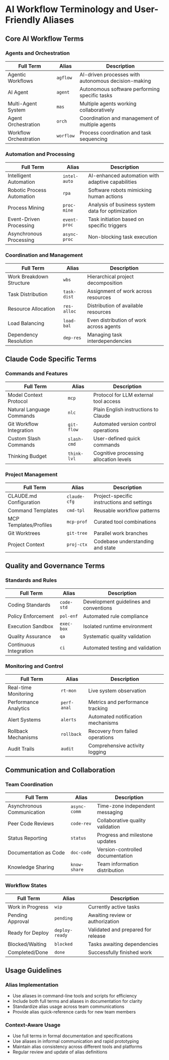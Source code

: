 # AI Workflow Terminology and User-Friendly Aliases

## Core AI Workflow Terms

### Agents and Orchestration
| Full Term | Alias | Description |
|-----------|-------|-------------|
| Agentic Workflows | `agflow` | AI-driven processes with autonomous decision-making |
| AI Agent | `agent` | Autonomous software performing specific tasks |
| Multi-Agent System | `mas` | Multiple agents working collaboratively |
| Agent Orchestration | `orch` | Coordination and management of multiple agents |
| Workflow Orchestration | `worflow` | Process coordination and task sequencing |

### Automation and Processing
| Full Term | Alias | Description |
|-----------|-------|-------------|
| Intelligent Automation | `intel-auto` | AI-enhanced automation with adaptive capabilities |
| Robotic Process Automation | `rpa` | Software robots mimicking human actions |
| Process Mining | `proc-mine` | Analysis of business system data for optimization |
| Event-Driven Processing | `event-proc` | Task initiation based on specific triggers |
| Asynchronous Processing | `async-proc` | Non-blocking task execution |

### Coordination and Management
| Full Term | Alias | Description |
|-----------|-------|-------------|
| Work Breakdown Structure | `wbs` | Hierarchical project decomposition |
| Task Distribution | `task-dist` | Assignment of work across resources |
| Resource Allocation | `res-alloc` | Distribution of available resources |
| Load Balancing | `load-bal` | Even distribution of work across agents |
| Dependency Resolution | `dep-res` | Managing task interdependencies |

## Claude Code Specific Terms

### Commands and Features
| Full Term | Alias | Description |
|-----------|-------|-------------|
| Model Context Protocol | `mcp` | Protocol for LLM external tool access |
| Natural Language Commands | `nlc` | Plain English instructions to Claude |
| Git Workflow Integration | `git-flow` | Automated version control operations |
| Custom Slash Commands | `slash-cmd` | User-defined quick commands |
| Thinking Budget | `think-lvl` | Cognitive processing allocation levels |

### Project Management
| Full Term | Alias | Description |
|-----------|-------|-------------|
| CLAUDE.md Configuration | `claude-cfg` | Project-specific instructions and settings |
| Command Templates | `cmd-tpl` | Reusable workflow patterns |
| MCP Templates/Profiles | `mcp-prof` | Curated tool combinations |
| Git Worktrees | `git-tree` | Parallel work branches |
| Project Context | `proj-ctx` | Codebase understanding and state |

## Quality and Governance Terms

### Standards and Rules
| Full Term | Alias | Description |
|-----------|-------|-------------|
| Coding Standards | `code-std` | Development guidelines and conventions |
| Policy Enforcement | `pol-enf` | Automated rule compliance |
| Execution Sandbox | `exec-box` | Isolated runtime environment |
| Quality Assurance | `qa` | Systematic quality validation |
| Continuous Integration | `ci` | Automated testing and validation |

### Monitoring and Control
| Full Term | Alias | Description |
|-----------|-------|-------------|
| Real-time Monitoring | `rt-mon` | Live system observation |
| Performance Analytics | `perf-anal` | Metrics and performance tracking |
| Alert Systems | `alerts` | Automated notification mechanisms |
| Rollback Mechanisms | `rollback` | Recovery from failed operations |
| Audit Trails | `audit` | Comprehensive activity logging |

## Communication and Collaboration

### Team Coordination
| Full Term | Alias | Description |
|-----------|-------|-------------|
| Asynchronous Communication | `async-comm` | Time-zone independent messaging |
| Peer Code Reviews | `code-rev` | Collaborative quality validation |
| Status Reporting | `status` | Progress and milestone updates |
| Documentation as Code | `doc-code` | Version-controlled documentation |
| Knowledge Sharing | `know-share` | Team information distribution |

### Workflow States
| Full Term | Alias | Description |
|-----------|-------|-------------|
| Work in Progress | `wip` | Currently active tasks |
| Pending Approval | `pending` | Awaiting review or authorization |
| Ready for Deploy | `deploy-ready` | Validated and prepared for release |
| Blocked/Waiting | `blocked` | Tasks awaiting dependencies |
| Completed/Done | `done` | Successfully finished work |

## Usage Guidelines

### Alias Implementation
- Use aliases in command-line tools and scripts for efficiency
- Include both full terms and aliases in documentation for clarity
- Standardize alias usage across team communications
- Provide alias quick-reference cards for new team members

### Context-Aware Usage
- Use full terms in formal documentation and specifications
- Use aliases in informal communication and rapid prototyping
- Maintain alias consistency across different tools and platforms
- Regular review and update of alias definitions